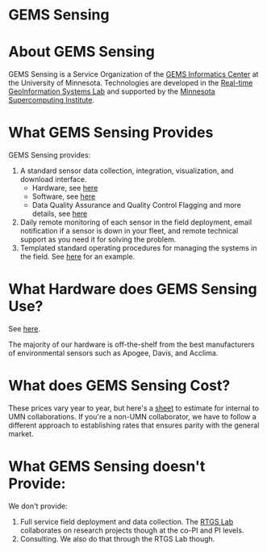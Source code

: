 # GEMS Sensing


# About GEMS Sensing
GEMS Sensing is a Service Organization of the [GEMS Informatics Center](https://gems.umn.edu)
at the University of Minnesota. Technologies are developed in the [Real-time GeoInformation Systems Lab](https://gems.umn.edu/runck-lab-real-time-geoinformation-systems) and supported by the [Minnesota Supercomputing Institute](https://www.msi.umn.edu).

# What GEMS Sensing Provides
GEMS Sensing provides:
1. A standard sensor data collection, integration, visualization, and download interface.
    - Hardware, see [here](https://docs.google.com/presentation/d/1kPZQUX78Zz0QIEOzYnMinlF56guJeX7Tj5Mpi_fBbqA/edit#slide=id.p)
    - Software, see [here](https://docs.google.com/presentation/d/1QI4CPYDpmwvkknx_j6gJL78oJswFsAZ1RGw0mIt8DoA/edit?usp=sharing)
    - Data Quality Assurance and Quality Control Flagging and more details, see [here](https://drive.google.com/file/d/19TvlmE-s2IM_KUYSgS6Zi3YtZK6CkIK5/view?usp=sharing)
3. Daily remote monitoring of each sensor in the field deployment, email notification if a sensor is down in your fleet, and remote technical support as you need it for solving the problem.
4. Templated standard operating procedures for managing the systems in the field. See [here](https://drive.google.com/drive/folders/1MkgD5a7tqKsihoUTgzv6W-Vz_hBZY4PG?usp=drive_link) for an example.

# What Hardware does GEMS Sensing Use?
See [here](https://docs.google.com/presentation/d/1kPZQUX78Zz0QIEOzYnMinlF56guJeX7Tj5Mpi_fBbqA/edit#slide=id.p).

The majority of our hardware is off-the-shelf from the best manufacturers of environmental sensors such as Apogee, Davis, and Acclima. 

# What does GEMS Sensing Cost?

These prices vary year to year, but here's a [sheet](https://docs.google.com/spreadsheets/d/1JM_3hssZ7EKTkJvvdXynYLw_Hqp4CS65hYAaL8H-5D8/edit#gid=0) to estimate for internal to UMN collaborations. If you're a non-UMN collaborator, we have to follow a different approach to establishing rates that ensures parity with the general market.

# What GEMS Sensing doesn't Provide:
We don't provide:
1. Full service field deployment and data collection. The [RTGS Lab](https://gems.umn.edu/runck-lab-real-time-geoinformation-systems) collaborates on research projects though at the co-PI and PI levels.
2. Consulting. We also do that through the RTGS Lab though.
